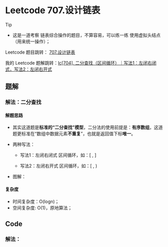 # Leetcode 707.设计链表

> [!TIP]
>
> - 这是一道考察 链表综合操作的题目，不算容易，可以练一练 使用虚拟头结点（用来统一操作）；



Leetcode 题目跳转： [707.设计链表](https://leetcode.cn/problems/design-linked-list/description/)

我的 Leetcode 题解跳转：[lc[704]. 二分查找（区间循环）｜写法1：左闭右闭式，写法2：左闭右开式](https://leetcode.cn/problems/binary-search/solutions/2750451/lc704-er-fen-cha-zhao-by-boyan-uni-u8q0)



## 题解

### 解法：**二分查找**

#### 解题思路

- 其实这道题是**标准的“二分查找”模型**，二分法的使用前提是：**有序数组**，这道题更标准在“数组中数据元素**不重复**”，也就是返回值下标**唯一**。

- 两种写法：	

  - 写法1：左闭右闭式 区间循环，如：[ , ]

  - 写法2：左闭右开式 区间循环，如：[ , )

- 图解：

  

#### 复杂度

- 时间复杂度：O(logn)；
- 空间复杂度: O(1)，原地算法；



## Code

### 解法：

```java

```





























































